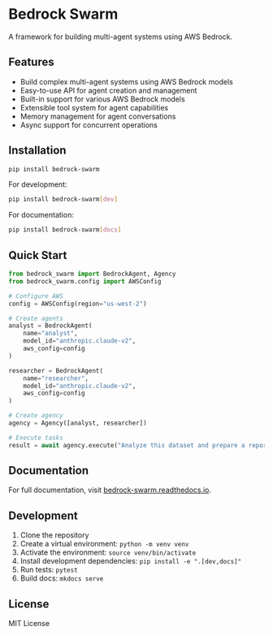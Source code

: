 # Bedrock Swarm

A framework for building multi-agent systems using AWS Bedrock.

## Features

- Build complex multi-agent systems using AWS Bedrock models
- Easy-to-use API for agent creation and management
- Built-in support for various AWS Bedrock models
- Extensible tool system for agent capabilities
- Memory management for agent conversations
- Async support for concurrent operations

## Installation

```bash
pip install bedrock-swarm
```

For development:

```bash
pip install bedrock-swarm[dev]
```

For documentation:

```bash
pip install bedrock-swarm[docs]
```

## Quick Start

```python
from bedrock_swarm import BedrockAgent, Agency
from bedrock_swarm.config import AWSConfig

# Configure AWS
config = AWSConfig(region="us-west-2")

# Create agents
analyst = BedrockAgent(
    name="analyst",
    model_id="anthropic.claude-v2",
    aws_config=config
)

researcher = BedrockAgent(
    name="researcher",
    model_id="anthropic.claude-v2",
    aws_config=config
)

# Create agency
agency = Agency([analyst, researcher])

# Execute tasks
result = await agency.execute("Analyze this dataset and prepare a report")
```

## Documentation

For full documentation, visit [bedrock-swarm.readthedocs.io](https://bedrock-swarm.readthedocs.io).

## Development

1. Clone the repository
2. Create a virtual environment: `python -m venv venv`
3. Activate the environment: `source venv/bin/activate`
4. Install development dependencies: `pip install -e ".[dev,docs]"`
5. Run tests: `pytest`
6. Build docs: `mkdocs serve`

## License

MIT License
